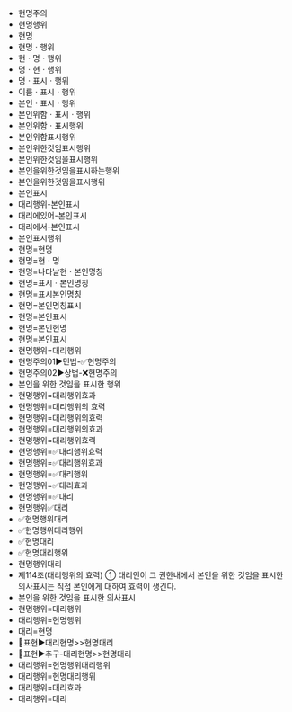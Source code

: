 - 현명주의
- 현명행위
- 현명
- 현명ㆍ행위
- 현ㆍ명ㆍ행위
- 명ㆍ현ㆍ행위
- 명ㆍ표시ㆍ행위
- 이름ㆍ표시ㆍ행위
- 본인ㆍ표시ㆍ행위
- 본인위함ㆍ표시ㆍ행위
- 본인위함ㆍ표시행위
- 본인위함표시행위
- 본인위한것임표시행위
- 본인위한것임을표시행위
- 본인을위한것임을표시하는행위
- 본인을위한것임을표시행위
- 본인표시
- 대리행위-본인표시
- 대리에있어-본인표시
- 대리에서-본인표시
- 본인표시행위
- 현명=현명
- 현명=현ㆍ명
- 현명=나타날현ㆍ본인명칭
- 현명=표시ㆍ본인명칭
- 현명=표시본인명칭
- 현명=본인명칭표시
- 현명=본인표시
- 현명=본인현명
- 현명=본인표시
- 현명행위=대리행위
- 현명주의01▶️민법-✅현명주의
- 현명주의02▶️상법-❌현명주의
- 본인을 위한 것임을 표시한 행위
- 현명행위=대리행위효과
- 현명행위=대리행위의 효력
- 현명행위=대리행위의효력
- 현명행위=대리행위의효과
- 현명행위=대리행위효력
- 현명행위=✅대리행위효력
- 현명행위=✅대리행위효과
- 현명행위=✅대리행위
- 현명행위=✅대리효과
- 현명행위=✅대리
- 현명행위✅대리
- ✅현명행위대리
- ✅현명행위대리행위
- ✅현명대리
- ✅현명대리행위
- 현명행위대리
- 제114조(대리행위의 효력) ① 대리인이 그 권한내에서 본인을 위한 것임을 표시한 의사표시는 직접 본인에게 대하여 효력이 생긴다.
- 본인을 위한 것임을 표시한 의사표시
- 현명행위=대리행위
- 대리행위=현명행위
- 대리=현명
- 📌표현▶️대리현명>>현명대리
- 📌표현▶️추구-대리현명>>현명대리
- 대리행위=현명행위대리행위
- 대리행위=현명대리행위
- 대리행위=대리효과
- 대리행위=대리